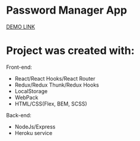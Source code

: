 # Password Manager App
[DEMO LINK](https://YuriiRysyn.)

# Project was created with:
Front-end:
- React/React Hooks/React Router
- Redux/Redux Thunk/Redux Hooks
- LocalStorage
- WebPack
- HTML/CSS(Flex, BEM, SCSS)

 Back-end:
- NodeJs/Express
- Heroku service